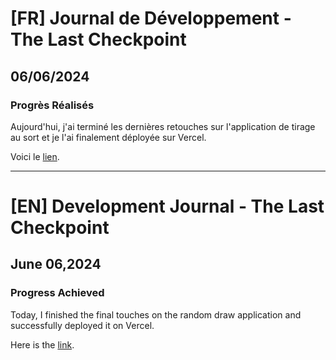 # [FR] Journal de Développement - The Last Checkpoint

## 06/06/2024

### Progrès Réalisés

Aujourd'hui, j'ai terminé les dernières retouches sur l'application de tirage au sort et je l'ai finalement déployée sur Vercel.

Voici le [lien](https://ramdom-draw.vercel.app).

---

# [EN] Development Journal - The Last Checkpoint

## June 06,2024

### Progress Achieved

Today, I finished the final touches on the random draw application and successfully deployed it on Vercel.

Here is the [link](https://ramdom-draw.vercel.app).
